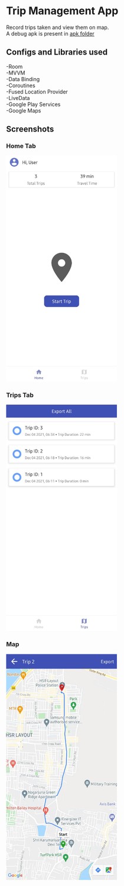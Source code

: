 # Trip Management App

Record trips taken and view them on map.\
A debug apk is present in [apk folder](./apk)

## Configs and Libraries used

-Room\
-MVVM\
-Data Binding\
-Coroutines\
-Fused Location Provider\
-LiveData\
-Google Play Services\
-Google Maps

## Screenshots

### Home Tab
<img src="https://github.com/sainisahil1/Trip_Management_App/blob/master/home.jpeg" width="300" />

### Trips Tab
<img src="https://github.com/sainisahil1/Trip_Management_App/blob/master/trip_list.jpeg" width="300" />

### Map
<img src="https://github.com/sainisahil1/Trip_Management_App/blob/master/maps_activity.jpeg" width="300" />